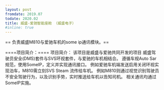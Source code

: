 ```yaml
---
layout: post
fromdate: 2019.07
todate: 2020.02
title: 威盛-爱驰智能座舱 （威盛电子）
#inline: true
---
```

== 负责威盛M810与爱驰车机的some ip通讯模块。==

====项目简介：====
项目简介：
该项目是威盛与爱驰共同开发的项目
威盛驾驶员安全(DMS)套件与SVS环视套件，与爱驰的车机相结合。
遵循车规Auto Sar 规范，使用SomeIP，定义并实现通讯接口。
例如爱驰车机端发送启用关闭环视实现泊车，M810需立刻SVS Steam 流传给车机。
例如M810则通过视觉识别驾驶员不安全驾驶行为，以及识别手势，实时推送给车机以告知司机。
相关通讯均通过SomeIP实施。
